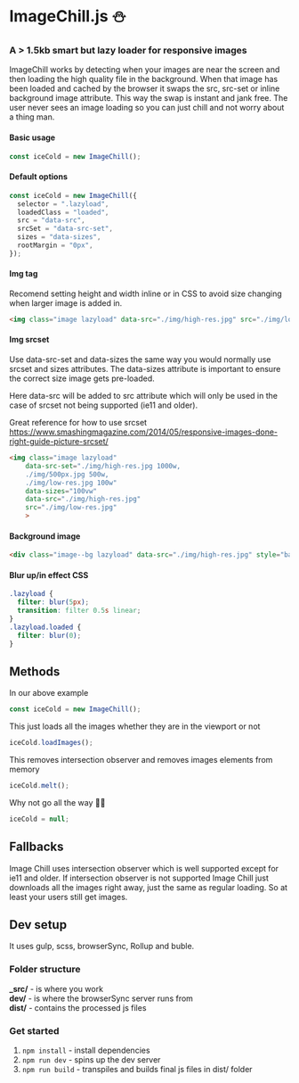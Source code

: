 # ImageChill.js ⛄️

### A > 1.5kb smart but lazy loader for responsive images

ImageChill works by detecting when your images are near the screen and then loading the high quality file in the background. When that image has been loaded and cached by the browser it swaps the src, src-set or inline background image attribute.
This way the swap is instant and jank free. The user never sees an image loading so you can just chill and not worry about a thing man.

#### Basic usage
```javascript
const iceCold = new ImageChill();
```

#### Default options

```javascript
const iceCold = new ImageChill({
  selector = ".lazyload",
  loadedClass = "loaded",
  src = "data-src",
  srcSet = "data-src-set",
  sizes = "data-sizes",
  rootMargin = "0px",
});
```

#### Img tag
Recomend setting height and width inline or in CSS to avoid size changing when larger image is added in.

```html
<img class="image lazyload" data-src="./img/high-res.jpg" src="./img/low-res.jpg">
```

#### Img srcset
Use data-src-set and data-sizes the same way you would normally use srcset and sizes attributes. The data-sizes attribute is important to ensure the correct size image gets pre-loaded.

Here data-src will be added to src attribute which will only be used in the case of srcset not being supported (ie11 and older).

Great reference for how to use srcset https://www.smashingmagazine.com/2014/05/responsive-images-done-right-guide-picture-srcset/

```html
<img class="image lazyload"
    data-src-set="./img/high-res.jpg 1000w,
    ./img/500px.jpg 500w,
    ./img/low-res.jpg 100w"
    data-sizes="100vw"
    data-src="./img/high-res.jpg"
    src="./img/low-res.jpg"
    >
```

#### Background image

```html
<div class="image--bg lazyload" data-src="./img/high-res.jpg" style="background-image: url('./img/low-res.jpg')"></div>
```

#### Blur up/in effect CSS
```css
.lazyload {
  filter: blur(5px);
  transition: filter 0.5s linear;
}
.lazyload.loaded {
  filter: blur(0);
}
```

## Methods
In our above example
```javascript
const iceCold = new ImageChill();
```

This just loads all the images whether they are in the viewport or not
```javascript
iceCold.loadImages();
```

This removes intersection observer and removes images elements from memory
```javascript
iceCold.melt();
```
Why not go all the way 🥶💙
```javascript
iceCold = null;
```

## Fallbacks
Image Chill uses intersection observer which is well supported except for ie11 and older.
If intersection observer is not supported Image Chill just downloads all the images right away, just the same as regular loading. So at least your users still get images.


## Dev setup
It uses gulp, scss, browserSync, Rollup and buble.

### Folder structure

**\_src/** - is where you work  
**dev/** - is where the browserSync server runs from  
**dist/** - contains the processed js files

### Get started

1. `npm install` - install dependencies
2. `npm run dev` - spins up the dev server
3. `npm run build` - transpiles and builds final js files in dist/ folder
